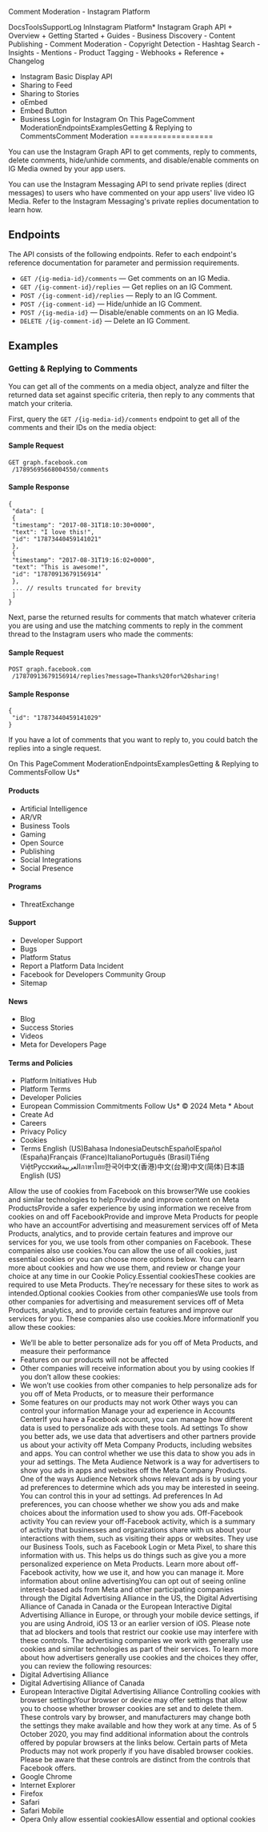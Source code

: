 Comment Moderation - Instagram Platform

DocsToolsSupportLog InInstagram Platform* Instagram Graph API
	+ Overview
	+ Getting Started
	+ Guides
		- Business Discovery
		- Content Publishing
		- Comment Moderation
		- Copyright Detection
		- Hashtag Search
		- Insights
		- Mentions
		- Product Tagging
		- Webhooks
	+ Reference
	+ Changelog
* Instagram Basic Display API
* Sharing to Feed
* Sharing to Stories
* oEmbed
* Embed Button
* Business Login for Instagram
On This PageComment ModerationEndpointsExamplesGetting & Replying to CommentsComment Moderation
==================

You can use the Instagram Graph API to get comments, reply to comments, delete comments, hide/unhide comments, and disable/enable comments on IG Media owned by your app users.

You can use the Instagram Messaging API to send private replies (direct messages) to users who have commented on your app users' live video IG Media. Refer to the Instagram Messaging's private replies documentation to learn how.

Endpoints
---------

The API consists of the following endpoints. Refer to each endpoint's reference documentation for parameter and permission requirements.

* `GET /{ig-media-id}/comments` — Get comments on an IG Media.
* `GET /{ig-comment-id}/replies` — Get replies on an IG Comment.
* `POST /{ig-comment-id}/replies` — Reply to an IG Comment.
* `POST /{ig-comment-id}` — Hide/unhide an IG Comment.
* `POST /{ig-media-id}` — Disable/enable comments on an IG Media.
* `DELETE /{ig-comment-id}` — Delete an IG Comment.

Examples
--------

### Getting & Replying to Comments

You can get all of the comments on a media object, analyze and filter the returned data set against specific criteria, then reply to any comments that match your criteria.

First, query the `GET /{ig-media-id}/comments` endpoint to get all of the comments and their IDs on the media object:

#### Sample Request

```
GET graph.facebook.com
 /17895695668004550/comments
```
#### Sample Response

```
{
 "data": [
 {
 "timestamp": "2017-08-31T18:10:30+0000",
 "text": "I love this!",
 "id": "17873440459141021"
 },
 {
 "timestamp": "2017-08-31T19:16:02+0000",
 "text": "This is awesome!",
 "id": "17870913679156914"
 },
 ... // results truncated for brevity
 ]
}
```
Next, parse the returned results for comments that match whatever criteria you are using and use the matching comments to reply in the comment thread to the Instagram users who made the comments:

#### Sample Request

```
POST graph.facebook.com
 /17870913679156914/replies?message=Thanks%20for%20sharing!
```
#### Sample Response

```
{
 "id": "17873440459141029"
}
```
If you have a lot of comments that you want to reply to, you could batch the replies into a single request.

On This PageComment ModerationEndpointsExamplesGetting & Replying to CommentsFollow Us* 
#### Products
* Artificial Intelligence
* AR/VR
* Business Tools
* Gaming
* Open Source
* Publishing
* Social Integrations
* Social Presence
#### Programs
* ThreatExchange
#### Support
* Developer Support
* Bugs
* Platform Status
* Report a Platform Data Incident
* Facebook for Developers Community Group
* Sitemap
#### News
* Blog
* Success Stories
* Videos
* Meta for Developers Page
#### Terms and Policies
* Platform Initiatives Hub
* Platform Terms
* Developer Policies
* European Commission Commitments
Follow Us* 
 © 2024 Meta * About
* Create Ad
* Careers
* Privacy Policy
* Cookies
* Terms
English (US)Bahasa IndonesiaDeutschEspañolEspañol (España)Français (France)ItalianoPortuguês (Brasil)Tiếng ViệtРусскийالعربيةภาษาไทย한국어中文(香港)中文(台灣)中文(简体)日本語English (US)

Allow the use of cookies from Facebook on this browser?We use cookies and similar technologies to help:Provide and improve content on Meta ProductsProvide a safer experience by using information we receive from cookies on and off FacebookProvide and improve Meta Products for people who have an accountFor advertising and measurement services off of Meta Products, analytics, and to provide certain features and improve our services for you, we use tools from other companies on Facebook. These companies also use cookies.You can allow the use of all cookies, just essential cookies or you can choose more options below. You can learn more about cookies and how we use them, and review or change your choice at any time in our Cookie Policy.Essential cookiesThese cookies are required to use Meta Products. They’re necessary for these sites to work as intended.Optional cookies
Cookies from other companiesWe use tools from other companies for advertising and measurement services off of Meta Products, analytics, and to provide certain features and improve our services for you. These companies also use cookies.More informationIf you allow these cookies:
* We’ll be able to better personalize ads for you off of Meta Products, and measure their performance
* Features on our products will not be affected
* Other companies will receive information about you by using cookies
If you don’t allow these cookies:
* We won’t use cookies from other companies to help personalize ads for you off of Meta Products, or to measure their performance
* Some features on our products may not work
Other ways you can control your information
Manage your ad experience in Accounts CenterIf you have a Facebook account, you can manage how different data is used to personalize ads with these tools.
Ad settings
To show you better ads, we use data that advertisers and other partners provide us about your activity off Meta Company Products, including websites and apps. You can control whether we use this data to show you ads in your ad settings.
The Meta Audience Network is a way for advertisers to show you ads in apps and websites off the Meta Company Products. One of the ways Audience Network shows relevant ads is by using your ad preferences to determine which ads you may be interested in seeing. You can control this in your ad settings.
Ad preferences
In Ad preferences, you can choose whether we show you ads and make choices about the information used to show you ads.
Off-Facebook activity
You can review your off-Facebook activity, which is a summary of activity that businesses and organizations share with us about your interactions with them, such as visiting their apps or websites. They use our Business Tools, such as Facebook Login or Meta Pixel, to share this information with us. This helps us do things such as give you a more personalized experience on Meta Products. Learn more about off-Facebook activity, how we use it, and how you can manage it.
More information about online advertisingYou can opt out of seeing online interest-based ads from Meta and other participating companies through the Digital Advertising Alliance in the US, the Digital Advertising Alliance of Canada in Canada or the European Interactive Digital Advertising Alliance in Europe, or through your mobile device settings, if you are using Android, iOS 13 or an earlier version of iOS. Please note that ad blockers and tools that restrict our cookie use may interfere with these controls.
The advertising companies we work with generally use cookies and similar technologies as part of their services. To learn more about how advertisers generally use cookies and the choices they offer, you can review the following resources:
* Digital Advertising Alliance
* Digital Advertising Alliance of Canada
* European Interactive Digital Advertising Alliance
Controlling cookies with browser settingsYour browser or device may offer settings that allow you to choose whether browser cookies are set and to delete them. These controls vary by browser, and manufacturers may change both the settings they make available and how they work at any time. As of 5 October 2020, you may find additional information about the controls offered by popular browsers at the links below. Certain parts of Meta Products may not work properly if you have disabled browser cookies. Please be aware that these controls are distinct from the controls that Facebook offers.
* Google Chrome
* Internet Explorer
* Firefox
* Safari
* Safari Mobile
* Opera
Only allow essential cookiesAllow essential and optional cookies